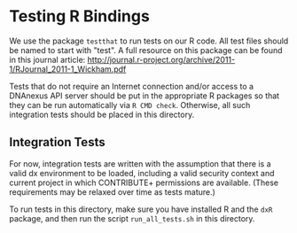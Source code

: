 # Testing R Bindings

We use the package `testthat` to run tests on our R code.  All test
files should be named to start with "test".  A full resource on this
package can be found in this journal article:
http://journal.r-project.org/archive/2011-1/RJournal_2011-1_Wickham.pdf

Tests that do not require an Internet connection and/or access to a
DNAnexus API server should be put in the appropriate R packages so
that they can be run automatically via `R CMD check`.  Otherwise, all
such integration tests should be placed in this directory.

## Integration Tests

For now, integration tests are written with the assumption that there
is a valid dx environment to be loaded, including a valid security
context and current project in which CONTRIBUTE+ permissions are
available.  (These requirements may be relaxed over time as tests
mature.)

To run tests in this directory, make sure you have installed R and the
`dxR` package, and then run the script `run_all_tests.sh` in this
directory.
